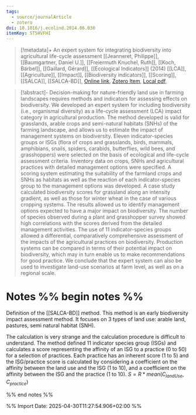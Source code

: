 ```yaml
---
tags:
  - source/journalArticle
  - zotero
doi: 10.1016/j.ecolind.2014.06.030
itemKey: ST5HVFHI
---
```

>[!metadata]+
> An expert system for integrating biodiversity into agricultural life-cycle assessment
> [[Jeanneret, Philippe]], [[Baumgartner, Daniel U.]], [[Freiermuth Knuchel, Ruth]], [[Koch, Bärbel]], [[Gaillard, Gérard]], 
> [[Ecological Indicators]] (2014)
> [[LCA]], [[Agriculture]], [[Impact]], [[Biodiversity indicators]], [[Scoring]], [[SALCA]], [[SALCA-BD]], 
> [Online link](https://www.sciencedirect.com/science/article/pii/S1470160X14002830), [Zotero Item](zotero://select/library/items/ST5HVFHI), [Local pdf](file://C:/Users/aburg/Documents/references/zotero/storage/STFWWGR9/Jeanneret2014_expertsystem.pdf), 

>[!abstract]-
>Decision-making for nature-friendly land use in farming landscapes requires methods and indicators for assessing effects on biodiversity. We developed an expert system for including biodiversity (i.e., organismal diversity) as a life-cycle assessment (LCA) impact category in agricultural production. The method developed is valid for grasslands, arable crops and semi-natural habitats (SNHs) of the farming landscape, and allows us to estimate the impact of management systems on biodiversity. Eleven indicator-species groups or ISGs (flora of crops and grasslands, birds, mammals, amphibians, snails, spiders, carabids, butterflies, wild bees, and grasshoppers) were selected on the basis of ecological and life-cycle assessment criteria. Inventory data on crops, SNHs and agricultural practices with detailed management options were specified. A scoring system estimating the suitability of the farmland crops and SNHs as habitats as well as the reaction of each indicator-species group to the management options was developed. A case study calculated biodiversity scores for grassland along an intensity gradient, as well as those for winter wheat in the case of various cropping systems. The results allowed us to identify management options expected to have a major impact on biodiversity. The number of species observed during a plant and grasshopper survey showed high correlations with the scores derived from the detailed management activities. The use of 11 indicator-species groups allowed a differential, comparatively comprehensive assessment of the impacts of the agricultural practices on biodiversity. Production systems can be compared in terms of their potential impact on biodiversity, which may in turn enable us to make recommendations for good practice. We conclude that the expert system can also be used to investigate land-use scenarios at farm level, as well as on a regional scale.

# Notes %% begin notes %%
Definition of the [[SALCA-BD]] method.
This method is an early biodiversity impact assessment method.
It focuses on 3 types of land use: arable land, pastures, semi natural habitat (SNH).

The calculation is very strange and the calculation procedure is difficult to understand.
The method defined 11 indicator species group (ISGs) and calculates a score representing the affinity of an ISG to a practice (0 to 50) for a selection of practices. Each practice has an inherent score (1 to 5) and the ISG/practice score is calculated by considering a coefficient on the affinity between the land use and the ISG (1 to 10), and a coefficient on the affinity between the ISG and the practice (1 to 10). $S=R*mean(C_{landUse},C_{practice})$  

%% end notes %%




%% Import Date: 2025-04-30T11:27:54.906+02:00 %%
